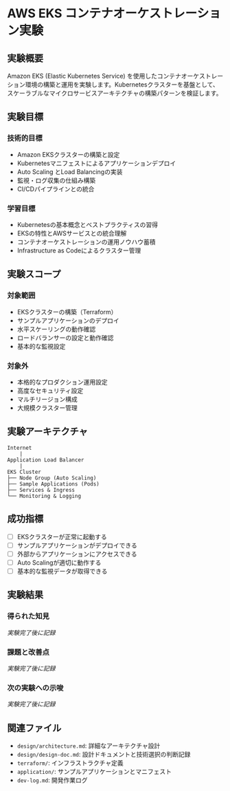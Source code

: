 # AWS EKS コンテナオーケストレーション実験

## 実験概要

Amazon EKS (Elastic Kubernetes Service) を使用したコンテナオーケストレーション環境の構築と運用を実験します。Kubernetesクラスターを基盤として、スケーラブルなマイクロサービスアーキテクチャの構築パターンを検証します。

## 実験目標

### 技術的目標
- Amazon EKSクラスターの構築と設定
- Kubernetesマニフェストによるアプリケーションデプロイ
- Auto Scaling とLoad Balancingの実装
- 監視・ログ収集の仕組み構築
- CI/CDパイプラインとの統合

### 学習目標
- Kubernetesの基本概念とベストプラクティスの習得
- EKSの特性とAWSサービスとの統合理解
- コンテナオーケストレーションの運用ノウハウ蓄積
- Infrastructure as Codeによるクラスター管理

## 実験スコープ

### 対象範囲
- EKSクラスターの構築（Terraform）
- サンプルアプリケーションのデプロイ
- 水平スケーリングの動作確認
- ロードバランサーの設定と動作確認
- 基本的な監視設定

### 対象外
- 本格的なプロダクション運用設定
- 高度なセキュリティ設定
- マルチリージョン構成
- 大規模クラスター管理

## 実験アーキテクチャ

```
Internet
    |
Application Load Balancer
    |
EKS Cluster
├── Node Group (Auto Scaling)
├── Sample Applications (Pods)
├── Services & Ingress
└── Monitoring & Logging
```

## 成功指標

- [ ] EKSクラスターが正常に起動する
- [ ] サンプルアプリケーションがデプロイできる
- [ ] 外部からアプリケーションにアクセスできる
- [ ] Auto Scalingが適切に動作する
- [ ] 基本的な監視データが取得できる

## 実験結果

### 得られた知見
*実験完了後に記録*

### 課題と改善点
*実験完了後に記録*

### 次の実験への示唆
*実験完了後に記録*

## 関連ファイル

- `design/architecture.md`: 詳細なアーキテクチャ設計
- `design/design-doc.md`: 設計ドキュメントと技術選択の判断記録
- `terraform/`: インフラストラクチャ定義
- `application/`: サンプルアプリケーションとマニフェスト
- `dev-log.md`: 開発作業ログ